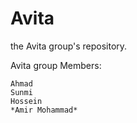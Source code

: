 Avita
=====

the Avita group's repository.

Avita group Members:

	Ahmad
	Sunmi
	Hossein
	*Amir Mohammad*
